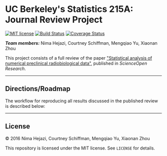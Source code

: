 # UC Berkeley's Statistics 215A: Journal Review Project

[![MIT license](http://img.shields.io/badge/license-MIT-brightgreen.svg)](http://opensource.org/licenses/MIT)
[![Build Status](https://travis-ci.org/berkeley-stat159/project-gamma.svg?branch=master)](https://travis-ci.org/berkeley-stat159/project-gamma?branch=master)
[![Coverage Status](https://coveralls.io/repos/berkeley-stat159/project-gamma/badge.svg?branch=master)](https://coveralls.io/r/berkeley-stat159/project-gamma?branch=master)

_**Team members:**_ Nima Hejazi, Courtney Schiffman, Mengqiao Yu, Xiaonan Zhou

This project consists of a full review of the paper ["Statistical analysis of
numerical preclinical radiobiological data"](https://www.scienceopen.com/document?20&vid=8aa0f248-2bad-44c6-adfd-42816c14c272),
published in _ScienceOpen Research_.

---

## Directions/Roadmap

The workflow for reproducing all results discussed in the published review is
described below:

---

## License

&copy; 2016 Nima Hejazi, Courtney Schiffman, Mengqiao Yu, Xiaonan Zhou

This repository is licensed under the MIT license. See `LICENSE` for details.
